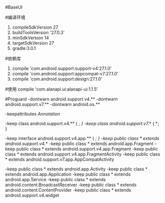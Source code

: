 #BaseUI

#编译环境
1. compileSdkVersion 27
2. buildToolsVersion '27.0.3'
3. minSdkVersion 14
4. targetSdkVersion 27
5. gradle:3.0.1

#依赖库
1. compile 'com.android.support:support-v4:27.1.0'
2. compile 'com.android.support:appcompat-v7:27.1.0'
3. compile 'com.android.support:design:27.1.0'



#使用
compile 'com.alanapi.ui:alanapi-ui:1.1.5'




#Proguard
-dontwarn android.support.v4.**
-dontwarn android.support.v7.**
-dontwarn android.os.**

-keepattributes *Annotation*

-keep class android.support.v4.** { *; }
-keep class android.support.v7.** { *; }

-keep interface android.support.v4.app.** { *; }
-keep public class * extends android.support.v4.**
-keep public class * extends android.app.Fragment
-keep public class * extends android.support.v4.app.Fragment
-keep public class * extends android.support.v4.app.FragmentActivity
-keep public class * extends android.support.v7.app.AppCompatActivity

-keep public class * extends android.app.Activity
-keep public class * extends android.app.Application
-keep public class * extends android.app.Service
-keep public class * extends android.content.BroadcastReceiver
-keep public class * extends android.content.ContentProvider
-keep public class * extends android.support.v4.widget